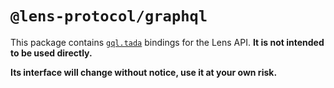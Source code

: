 # `@lens-protocol/graphql`

This package contains [`gql.tada`](https://gql-tada.0no.co/) bindings for the Lens API. **It is not intended to be used directly.**

**Its interface will change without notice, use it at your own risk.**
